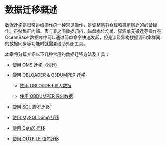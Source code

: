 # 数据迁移概述

数据迁移是日常运维操作的一种常见操作，是调整集群负载和机房搬迁的必备操作。虽然集群内部、表与表之间数据归档、磁盘水位均衡、资源单元搬迁等操作在 OceanBase 数据库中可以通过简单命令快速发起，但是涉及异构数据源和集群间的数据同步等功能时就需要借助外部工具。

本章将分篇介绍以下几种常用的数据迁移方法及工具：

* [使用 OMS 迁移](../3.data-migration-1/2.use-oms-to-migrate-data-1.md)（推荐）

* 使用 OBLOADER \& OBDUMPER 迁移

  * [使用 OBLOADER 导入数据](3.use-obloader-and-obdumper-for-data-migration/1.use-obloader-to-import-data.md)

  * [使用 OBDUMPER 导出数据](3.use-obloader-and-obdumper-for-data-migration/2.use-obdumper-to-export-data.md)

* [使用 SQL 脚本迁移](../3.data-migration-1/4.migrate-data-by-using-sql-scripts-1.md)

* [使用 MySQLDump 迁移](../3.data-migration-1/5.use-mysqldump-to-migrate-data-1.md)

* [使用 DataX 迁移](../3.data-migration-1/6.use-datax-to-migrate-data-1.md)

* [使用 OUTFILE 语句迁移](../3.data-migration-1/7.use-outfile-statements-to-migrate-data-1.md)
